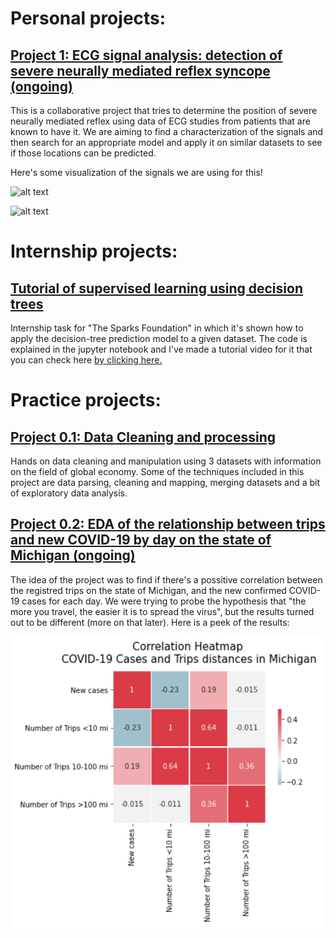 # Personal projects:

## [Project 1: ECG signal analysis: detection of severe neurally mediated reflex syncope (ongoing)](https://github.com/Viottihugo/Detection-of-severe-neurally-mediated-reflex-syncope)

This is a collaborative project that tries to determine the position of severe neurally mediated reflex using data of ECG studies from patients that are known to have it.
We are aiming to find a characterization of the signals and then search for an appropriate model and apply it on similar datasets to see if those locations can be predicted.

Here's some visualization of the signals we are using for this!

![alt text](https://raw.githubusercontent.com/Viottihugo/ECG_Analysis--Detection_of_severe_neurally-mediated-reflex-syncope/main/Images/Figure_2020-10-20_133742.png "Separate signals")

![alt text](https://raw.githubusercontent.com/Viottihugo/ECG_Analysis--Detection_of_severe_neurally-mediated-reflex-syncope/main/Images/Figure_2020-10-20_133808.png "Signals in the same axis")

# Internship projects:

## [Tutorial of supervised learning using decision trees](https://github.com/Viottihugo/Decision-Tree-Classifier)

Internship task for "The Sparks Foundation" in which it's shown how to apply the decision-tree prediction model to a given dataset. The code is explained in the jupyter notebook and I've made a tutorial video for it that you can check here [by clicking here.](https://youtu.be/D6SowLo6lTY)


# Practice projects:

## [Project 0.1: Data Cleaning and processing](https://github.com/Viottihugo/Practice-Project--Preparing-data)

Hands on data cleaning and manipulation using 3 datasets with information on the field of global economy. Some of the techniques included in this project are data parsing, cleaning and mapping, merging datasets and a bit of exploratory data analysis.

## [Project 0.2: EDA of the relationship between trips and new COVID-19 by day on the state of Michigan (ongoing)](https://github.com/Viottihugo/Covid-cases-and-transportantion-in-Michigan)

The idea of the project was to find if there's a possitive correlation between the registred trips on the state of Michigan, and the new confirmed COVID-19 cases for each day. We were trying to probe the hypothesis that "the more you travel, the easier it is to spread the virus", but the results turned out to be different (more on that later). Here is a peek of the results:

![alt text](https://raw.githubusercontent.com/Viottihugo/Covid-cases-and-transportantion-in-Michigan/main/cases_trips_corr_heatmap.png "Correlation Heatmap")
